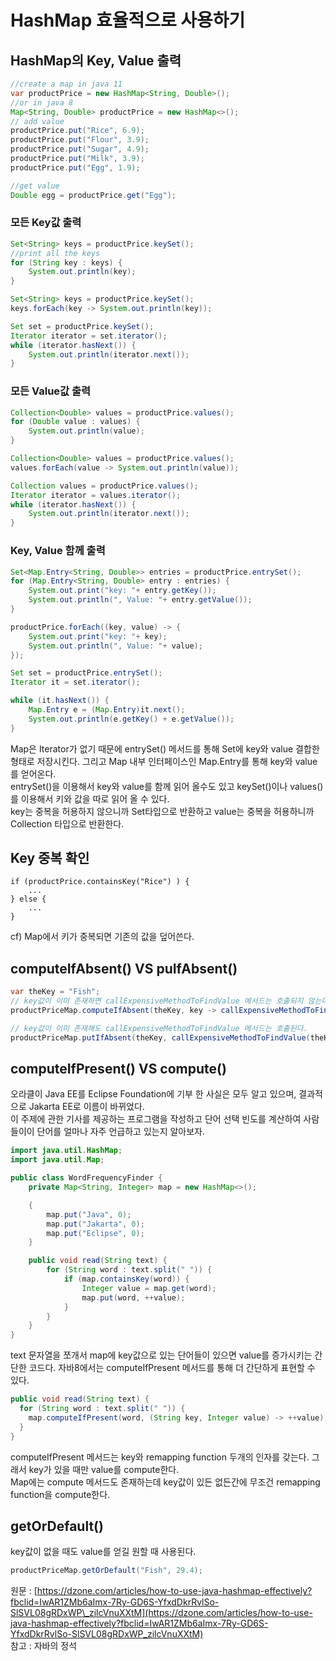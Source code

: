 # HashMap 효율적으로 사용하기

## HashMap의 Key, Value 출력

```java
//create a map in java 11
var productPrice = new HashMap<String, Double>();
//or in java 8
Map<String, Double> productPrice = new HashMap<>();
// add value
productPrice.put("Rice", 6.9);
productPrice.put("Flour", 3.9);
productPrice.put("Sugar", 4.9);
productPrice.put("Milk", 3.9);
productPrice.put("Egg", 1.9);

//get value
Double egg = productPrice.get("Egg");
```

### 모든 Key값 출력

```java
Set<String> keys = productPrice.keySet();
//print all the keys
for (String key : keys) {
    System.out.println(key);
}
```

```java
Set<String> keys = productPrice.keySet();
keys.forEach(key -> System.out.println(key));
```

```java
Set set = productPrice.keySet();
Iterator iterator = set.iterator();
while (iterator.hasNext()) {
    System.out.println(iterator.next());
}
```

### 모든 Value값 출력

```java
Collection<Double> values = productPrice.values();
for (Double value : values) {
    System.out.println(value);
}
```

```java
Collection<Double> values = productPrice.values();
values.forEach(value -> System.out.println(value));
```

```java
Collection values = productPrice.values();
Iterator iterator = values.iterator();
while (iterator.hasNext()) {
    System.out.println(iterator.next());
}
```

### Key, Value 함께 출력

```java
Set<Map.Entry<String, Double>> entries = productPrice.entrySet();
for (Map.Entry<String, Double> entry : entries) {
    System.out.print("key: "+ entry.getKey());
    System.out.println(", Value: "+ entry.getValue());
}
```

```java
productPrice.forEach((key, value) -> {
    System.out.print("key: "+ key);
    System.out.println(", Value: "+ value);
});
```

```java
Set set = productPrice.entrySet();
Iterator it = set.iterator();

while (it.hasNext()) {
    Map.Entry e = (Map.Entry)it.next();
    System.out.println(e.getKey() + e.getValue());
}
```

Map은 Iterator가 없기 때문에 entrySet\(\) 메서드를 통해 Set에 key와 value 결합한 형태로 저장시킨다. 그리고 Map 내부 인터페이스인 Map.Entry를 통해 key와 value를 얻어온다.   
 entrySet\(\)을 이용해서 key와 value를 함께 읽어 올수도 있고 keySet\(\)이나 values\(\)를 이용해서 키와 값을 따로 읽어 올 수 있다.   
 key는 중복을 허용하지 않으니까 Set타입으로 반환하고 value는 중복을 허용하니까 Collection 타입으로 반환한다.   


## Key 중복 확인

```text
if (productPrice.containsKey("Rice") ) {
    ...
} else {
    ...
}
```

cf\) Map에서 키가 중복되면 기존의 값을 덮어쓴다.

## computeIfAbsent\(\) VS puIfAbsent\(\)

```java
var theKey = "Fish";
// key값이 이미 존재하면 callExpensiveMethodToFindValue 메서드는 호출되지 않는다.
productPriceMap.computeIfAbsent(theKey, key -> callExpensiveMethodToFindValue(key));

// key값이 이미 존재해도 callExpensiveMethodToFindValue 메서드는 호출된다.
productPriceMap.putIfAbsent(theKey, callExpensiveMethodToFindValue(theKey));
```

## computeIfPresent\(\) VS compute\(\)

오라클이 Java EE를 Eclipse Foundation에 기부 한 사실은 모두 알고 있으며, 결과적으로 Jakarta EE로 이름이 바뀌었다.   
 이 주제에 관한 기사를 제공하는 프로그램을 작성하고 단어 선택 빈도를 계산하여 사람들이이 단어를 얼마나 자주 언급하고 있는지 알아보자.   


```java
import java.util.HashMap;
import java.util.Map;

public class WordFrequencyFinder {
    private Map<String, Integer> map = new HashMap<>();

    {
        map.put("Java", 0);
        map.put("Jakarta", 0);
        map.put("Eclipse", 0);
    }

    public void read(String text) {
        for (String word : text.split(" ")) {
            if (map.containsKey(word)) {
                Integer value = map.get(word);
                map.put(word, ++value);
            }
        }
    }
}
```

text 문자열을 쪼개서 map에 key값으로 있는 단어들이 있으면 value를 증가시키는 간단한 코드다. 자바8에서는 computeIfPresent 메서드를 통해 더 간단하게 표현할 수 있다.

```java
public void read(String text) {
  for (String word : text.split(" ")) {
    map.computeIfPresent(word, (String key, Integer value) -> ++value);
  }
}
```

computeIfPresent 메서드는 key와 remapping function 두개의 인자를 갖는다. 그래서 key가 있을 때만 value를 compute한다.   
 Map에는 compute 메서드도 존재하는데 key값이 있든 없든간에 무조건 remapping function을 compute한다.   


## getOrDefault\(\)

key값이 없을 때도 value를 얻길 원할 때 사용된다.

```java
productPriceMap.getOrDefault("Fish", 29.4);
```

원문 : [https://dzone.com/articles/how-to-use-java-hashmap-effectively?fbclid=IwAR1ZMb6aImx-7Ry-GD6S-YfxdDkrRvlSo-SlSVL08gRDxWP\_zilcVnuXXtM](https://dzone.com/articles/how-to-use-java-hashmap-effectively?fbclid=IwAR1ZMb6aImx-7Ry-GD6S-YfxdDkrRvlSo-SlSVL08gRDxWP_zilcVnuXXtM)   
 참고 : 자바의 정석   


